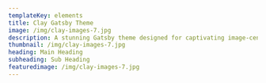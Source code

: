 ```yaml
---
templateKey: elements
title: Clay Gatsby Theme 
image: /img/clay-images-7.jpg
description: A stunning Gatsby theme designed for captivating image-centric websites, perfect for photographers, portfolios, and blogs.
thumbnail: /img/clay-images-7.jpg
heading: Main Heading
subheading: Sub Heading
featuredimage: /img/clay-images-7.jpg
---
```

